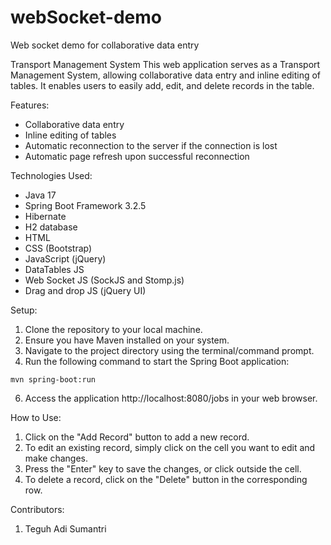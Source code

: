 # webSocket-demo
Web socket demo for collaborative data entry

Transport Management System
This web application serves as a Transport Management System, allowing collaborative data entry and inline editing of tables. It enables users to easily add, edit, and delete records in the table.

Features:
* Collaborative data entry
* Inline editing of tables
* Automatic reconnection to the server if the connection is lost
* Automatic page refresh upon successful reconnection

Technologies Used:
*	Java 17
*	Spring Boot Framework 3.2.5
*	Hibernate
*	H2 database
*	HTML
*	CSS (Bootstrap)
*	JavaScript (jQuery)
*	DataTables JS
*	Web Socket JS (SockJS and Stomp.js)
*	Drag and drop JS (jQuery UI)

Setup:
1.	Clone the repository to your local machine.
2.	Ensure you have Maven installed on your system.
3.	Navigate to the project directory using the terminal/command prompt.
4.	Run the following command to start the Spring Boot application:
```shell
mvn spring-boot:run
```
6.	Access the application http://localhost:8080/jobs in your web browser.

How to Use:
1.	Click on the "Add Record" button to add a new record.
2.	To edit an existing record, simply click on the cell you want to edit and make changes.
3.	Press the "Enter" key to save the changes, or click outside the cell.
4.	To delete a record, click on the "Delete" button in the corresponding row.

Contributors:
1.	Teguh Adi Sumantri
